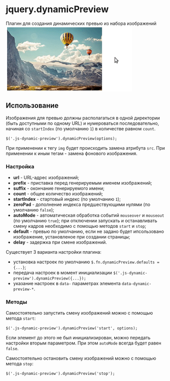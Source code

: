 # jquery.dynamicPreview
Плагин для создания динамических превью из набора изображений
![Example](static/example.gif)

## Использование
Изображения для превью должны располагаться в одной директории (быть доступными по одному URL) и нумероваться
последовательно, начиная со `startIndex` (по умолчанию `1`) в количестве равном `count`. 
```
$('.js-dynamic-preview').dynamicPreview(options);
```
При применении к тегу `img` будет происходить замена атрибута `src`. При применении к иным тегам - замена фонового
изображения.

### Настройка
* **url** - URL-адрес изображений;
* **prefix** - приставка перед генерируемым именем изображений;
* **suffix** - окончание генерируемого имени;
* **count** - общее количество изображений;
* **startIndex** - стартовый индекс (по умолчанию `1`);
* **zeroPad** - дополнение индекса предшествующими нулями (по умолчанию `false`);
* **autoMode** - автоматическая обработка событий `mouseover` и `mouseout` (по умолчанию `true`);
 при отключении запускать и останавливать смену кадров необходимо с помощью методов `start` и `stop`;
* **default** - превью по умолчанию, если не задано будет ипсользовано изображение, установленое при создании страницы;
* **delay** - задержка при смене изображений.

Существует 3 варианта настройки плагина:
* установка настроек по умолчанию `$.fn.dynamicPreview.defaults = {...}`;
* передача настроек в момент инициализации `$('.js-dynamic-preview').dynamicPreview({...});`
* указание настроек в `data-` параметрах элемента `data-dynamic-preview-*`.

### Методы
Самостоятельно запустить смену изображений можно с помощью метода `start`:
```
$('.js-dynamic-preview').dynamicPreview('start', options);
```

Если элемент до этого не был инициализирован, можно передать настройки вторым параметром. При этом `autoMode` всегда
будет равен `false`.

Самостоятельно остановить смену изображений можно с помощью метода `stop`:
```
$('.js-dynamic-preview').dynamicPreview('stop');
```
